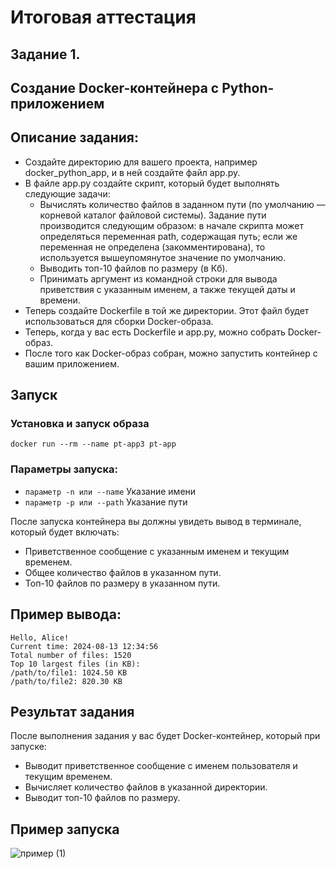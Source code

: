 # Итоговая аттестация 

## Задание 1.


## Создание Docker-контейнера с Python-приложением


## Описание задания:

- Создайте директорию для вашего проекта, например docker_python_app, и в ней создайте файл app.py.
- В файле app.py создайте скрипт, который будет выполнять следующие задачи:
  - Вычислять количество файлов в заданном пути (по умолчанию — корневой каталог файловой системы). Задание пути производится следующим образом: в начале скрипта может определяться переменная path, содержащая путь; если же переменная не определена (закомментирована), то используется вышеупомянутое значение по умолчанию.
  - Выводить топ-10 файлов по размеру (в Кб).
  - Принимать аргумент из командной строки для вывода приветствия с указанным именем, а также текущей даты и времени.
- Теперь создайте Dockerfile в той же директории. Этот файл будет использоваться для сборки Docker-образа.
- Теперь, когда у вас есть Dockerfile и app.py, можно собрать Docker-образ.
- После того как Docker-образ собран, можно запустить контейнер с вашим приложением. 

## Запуск
### Установка и запуск образа
```docker run --rm --name pt-app3 pt-app```
### Параметры запуска:
- ```параметр -n или --name``` Указание имени
- ```параметр -p или --path``` Указание пути

После запуска контейнера вы должны увидеть вывод в терминале, который будет включать:

- Приветственное сообщение с указанным именем и текущим временем.
- Общее количество файлов в указанном пути.
- Топ-10 файлов по размеру в указанном пути.

## Пример вывода:
```
Hello, Alice!
Current time: 2024-08-13 12:34:56
Total number of files: 1520
Top 10 largest files (in KB):
/path/to/file1: 1024.50 KB
/path/to/file2: 820.30 KB
```

## Результат задания
После выполнения задания у вас будет Docker-контейнер, который при запуске:
- Выводит приветственное сообщение с именем пользователя и текущим временем.
- Вычисляет количество файлов в указанной директории.
- Выводит топ-10 файлов по размеру.

## Пример запуска

![пример (1)](https://github.com/user-attachments/assets/7f66321e-2421-4a2e-9074-8995263f2f1e)
